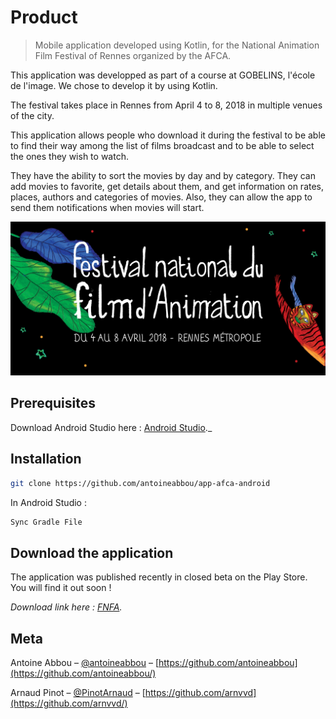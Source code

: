 # Product
> Mobile application developed using Kotlin, for the National Animation Film Festival of Rennes organized by the AFCA. 

This application was developped as part of a course at GOBELINS, l'école de l'image. We chose to develop it by using Kotlin. 

The festival takes place in Rennes from April 4 to 8, 2018 in multiple venues of the city.

This application allows people who download it during the festival to be able to find their way among the list of films broadcast and to be able to select the ones they wish to watch. 

They have the ability to sort the movies by day and by category. They can add movies to favorite, get details about them, and get information on rates, places, authors and categories of movies. Also, they can allow the app to send them notifications when movies will start. 

![](fnfa.png)

## Prerequisites

Download Android Studio here : [Android Studio][androidstudio]._

## Installation

```sh
git clone https://github.com/antoineabbou/app-afca-android
```

In Android Studio :

```sh
Sync Gradle File
```

## Download the application

The application was published recently in closed beta on the Play Store. You will find it out soon ! 

_Download link here : [FNFA][fnfa]._


## Meta

Antoine Abbou – [@antoineabbou](https://twitter.com/antoineabbou) – [https://github.com/antoineabbou](https://github.com/antoineabbou/)

Arnaud Pinot – [@PinotArnaud](https://twitter.com/PinotArnaud) – [https://github.com/arnvvd](https://github.com/arnvvd/)

<!-- Markdown link & img dfn's -->
[build-url]: https://travis-ci.org/dbader/node-datadog-metrics
[fnfa]: https://play.google.com/store/apps/details?id=com.pibbou.afca
[androidstudio]: https://developer.android.com/studio/index.html